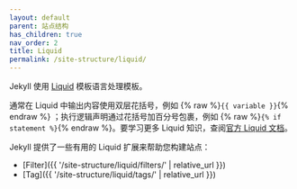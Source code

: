 ```yaml
---
layout: default
parent: 站点结构
has_children: true
nav_order: 2
title: Liquid
permalink: /site-structure/liquid/
---
```


Jekyll 使用 [Liquid](https://shopify.github.io/liquid/) 模板语言处理模板。

通常在 Liquid 中输出内容使用双层花括号，例如
{% raw %}`{{ variable }}`{% endraw %} ；执行逻辑声明通过花括号加百分号包裹，例如
{% raw %}`{% if statement %}`{% endraw %}。要学习更多 Liquid 知识，查阅[官方 Liquid 文档](https://shopify.github.io/liquid/)。

Jekyll 提供了一些有用的 Liquid 扩展来帮助您构建站点：

* [Filter]({{ '/site-structure/liquid/filters/' | relative_url }})
* [Tag]({{ '/site-structure/liquid/tags/' | relative_url }})
